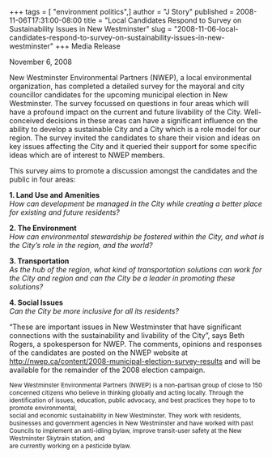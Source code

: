 +++
tags = [ "environment politics",]
author = "J Story"
published = 2008-11-06T17:31:00-08:00
title = "Local Candidates Respond to Survey on Sustainability Issues in New Westminster"
slug = "2008-11-06-local-candidates-respond-to-survey-on-sustainability-issues-in-new-westminster"
+++
Media Release  
  
November 6, 2008  
  
New Westminster Environmental Partners (NWEP), a local environmental
organization, has completed a detailed survey for the mayoral and city
councillor candidates for the upcoming municipal election in New
Westminster. The survey focussed on questions in four areas which will
have a profound impact on the current and future livability of the City.
Well-conceived decisions in these areas can have a significant influence
on the ability to develop a sustainable City and a City which is a role
model for our region. The survey invited the candidates to share their
vision and ideas on key issues affecting the City and it queried their
support for some specific ideas which are of interest to NWEP members.  
  
This survey aims to promote a discussion amongst the candidates and the
public in four areas:  
  
<span style="font-weight: bold;">1. Land Use and Amenities</span>  
<span style="font-style: italic;">How can development be managed in the
City while creating a better place for existing and future
residents?</span>  
  
<span style="font-weight: bold;">2. The Environment</span>  
<span style="font-style: italic;">How can environmental stewardship be
fostered within the City, and what is the City’s role in the region, and
the world?</span>  
  
<span style="font-weight: bold;">3. Transportation</span>  
<span style="font-style: italic;">As the hub of the region, what kind of
transportation solutions can work for the City and region and can the
City be a leader in promoting these solutions?</span>  
  
<span style="font-weight: bold;">4. Social Issues</span>  
<span style="font-style: italic;">Can the City be more inclusive for all
its residents?</span>  
  
“These are important issues in New Westminster that have significant
connections with the sustainability and livability of the City”, says
Beth Rogers, a spokesperson for NWEP. The comments, opinions and
responses of the candidates are posted on the NWEP website at
<http://nwep.ca/content/2008-municipal-election-survey-results> and will
be available for the remainder of the 2008 election campaign.  
  
<span style="font-size:85%;">New Westminster Environmental Partners
(NWEP) is a non-partisan group of close to 150 concerned citizens who
believe in thinking globally and acting locally. Through the
identification of issues, education, public advocacy, and best practices
they hope to to promote environmental,  
social and economic sustainability in New Westminster. They work with
residents, businesses and government agencies in New Westminster and
have worked with past Councils to implement an anti-idling bylaw,
improve transit-user safety at the New Westminster Skytrain station,
and  
are currently working on a pesticide bylaw.</span>
